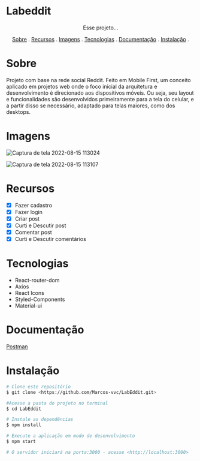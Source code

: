 # Labeddit
<p align= 'center'> Esse projeto... </p>

<p align='center'>
<a href='#sobre'>Sobre</a> .
<a href='#recursos'>Recursos</a> .
<a href='#imagens'>Imagens</a> .
<a href='#tecnologias'>Tecnologias</a> .
<a href='#documentação'>Documentação</a> .
<a href='#instalação'>Instalação</a> .
</p>

# Sobre 
<p>Projeto com base na rede social Reddit. Feito em Mobile First, um conceito aplicado em projetos web onde o foco inicial da arquitetura e desenvolvimento é direcionado aos dispositivos móveis. Ou seja, seu layout e funcionalidades são desenvolvidos primeiramente para a tela do celular, e a partir disso se necessário, adaptado para telas maiores, como dos desktops.</p>

# Imagens 
<p align="center">
  
![Captura de tela 2022-08-15 113024](https://user-images.githubusercontent.com/98921788/184668064-450a34df-a8c2-4a48-978c-5a9fecce5875.png)

![Captura de tela 2022-08-15 113107](https://user-images.githubusercontent.com/98921788/184667962-9ae77c58-4302-44a1-8f76-89d7768eca25.png)

</p>

# Recursos 

- [x] Fazer cadastro
- [x] Fazer login
- [x] Criar post
- [x] Curti e Descutir post
- [x] Comentar post
- [x] Curti e Descutir comentários

# Tecnologias 

- React-router-dom
- Axios
- React Icons
- Styled-Components
- Material-ui

# Documentação 

[Postman](https://documenter.getpostman.com/view/9731983/U16eu7nT)

# Instalação 

```bash
# Clone este repositório
$ git clone <https://github.com/Marcos-vvc/LabEddit.git>

#Acesse a pasta do projeto no terminal
$ cd LabEddit

# Instale as dependências
$ npm install

# Execute a aplicação em modo de desenvolvimento
$ npm start

# O servidor iniciará na porta:3000 - acesse <http://localhost:3000>
```





